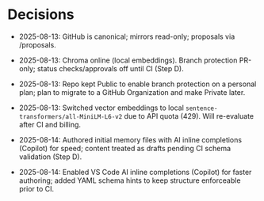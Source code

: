 # Decisions

- 2025-08-13: GitHub is canonical; mirrors read-only; proposals via /proposals.

- 2025-08-13: Chroma online (local embeddings). Branch protection PR-only; status checks/approvals off until CI (Step D).

- 2025-08-13: Repo kept Public to enable branch protection on a personal plan; plan to migrate to a GitHub Organization and make Private later.

- 2025-08-13: Switched vector embeddings to local `sentence-transformers/all-MiniLM-L6-v2` due to API quota (429). Will re-evaluate after CI and billing.

- 2025-08-14: Authored initial memory files with AI inline completions (Copilot) for speed; content treated as drafts pending CI schema validation (Step D).

- 2025-08-14: Enabled VS Code AI inline completions (Copilot) for faster authoring; added YAML schema hints to keep structure enforceable prior to CI.
